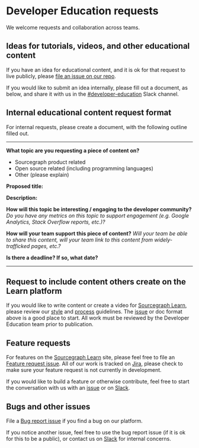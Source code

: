 # Developer Education requests

We welcome requests and collaboration across teams.

## Ideas for tutorials, videos, and other educational content

If you have an idea for educational content, and it is ok for that request to live publicly, please [file an issue on our repo](https://github.com/sourcegraph/learn/issues/new?assignees=&labels=&template=educational-content.md&title=Content).

If you would like to submit an idea internally, please fill out a document, as below, and share it with us in the [#developer-education](https://app.slack.com/client/T02FSM7DL/C026GJE9DDX?cdn_fallback=1) Slack channel.

## Internal educational content request format

For internal requests, please create a document, with the following outline filled out.

---

**What topic are you requesting a piece of content on?**

- Sourcegraph product related
- Open source related (including programming languages)
- Other (please explain)

**Proposed title:**

**Description:**

**How will this topic be interesting / engaging to the developer community?**
_Do you have any metrics on this topic to support engagement (e.g. Google Analytics, Stack Overflow reports, etc.)?_

**How will your team support this piece of content?**
_Will your team be able to share this content, will your team link to this content from widely-trafficked pages, etc.?_

**Is there a deadline? If so, what date?**

---

## Request to include content others create on the Learn platform

If you would like to write content or create a video for [Sourcegraph Learn](https://learn.sourcegraph.com), please review our [style](style.md)
and [process](process.md) guidelines. The [issue](https://github.com/sourcegraph/learn/issues/new?assignees=&labels=&template=educational-content.md&title=Content) or doc format above is a good place to start. All work must be reviewed by the Developer Education team prior to publication.

## Feature requests

For features on the [Sourcegraph Learn](https://learn.sourcegraph.com) site, please feel free to file an [Feature request issue](https://github.com/sourcegraph/learn/issues/new?assignees=&labels=&template=feature_request.md&title=). All of our work is tracked on [Jira](https://sourcegraph.atlassian.net/jira/software/projects/DEVED/boards/9), please check to make sure your feature request is not currently in development.

If you would like to build a feature or otherwise contribute, feel free to start the conversation with us with an [issue](https://github.com/sourcegraph/learn/issues/new?assignees=&labels=&template=feature_request.md&title=) or on [Slack](https://app.slack.com/client/T02FSM7DL/C026GJE9DDX?cdn_fallback=1).

## Bugs and other issues

File a [Bug report issue](https://github.com/sourcegraph/learn/issues/new?assignees=&labels=&template=bug_report.md&title=) if you find a bug on our platform.

If you notice another issue, feel free to use the bug report issue (if it is ok for this to be a public), or contact us on [Slack](https://app.slack.com/client/T02FSM7DL/C026GJE9DDX?cdn_fallback=1) for internal concerns.
